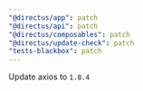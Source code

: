 ```yaml
---
"@directus/app": patch
"@directus/api": patch
"@directus/composables": patch
"@directus/update-check": patch
"tests-blackbox": patch
---
```


Update axios to `1.8.4`
